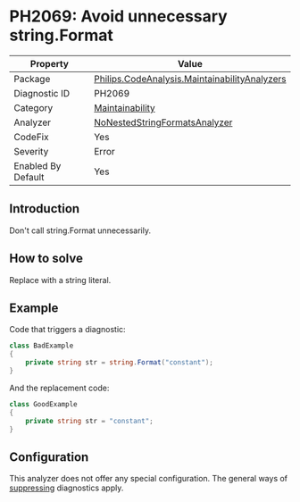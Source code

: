 # PH2069: Avoid unnecessary string.Format

| Property | Value  |
|--|--|
| Package | [Philips.CodeAnalysis.MaintainabilityAnalyzers](https://www.nuget.org/packages/Philips.CodeAnalysis.MaintainabilityAnalyzers) |
| Diagnostic ID | PH2069 |
| Category  | [Maintainability](../Maintainability.md) |
| Analyzer | [NoNestedStringFormatsAnalyzer](https://github.com/philips-software/roslyn-analyzers/blob/master/Philips.CodeAnalysis.MaintainabilityAnalyzers/Maintainability/NoNestedStringFormatsAnalyzer.cs)
| CodeFix  | Yes |
| Severity | Error |
| Enabled By Default | Yes |

## Introduction

Don't call string.Format unnecessarily.

## How to solve

Replace with a string literal.

## Example

Code that triggers a diagnostic:
``` cs
class BadExample
{
    private string str = string.Format("constant");
}

```

And the replacement code:
``` cs
class GoodExample
{
    private string str = "constant";
}

```

## Configuration

This analyzer does not offer any special configuration. The general ways of [suppressing](https://learn.microsoft.com/en-us/dotnet/fundamentals/code-analysis/suppress-warnings) diagnostics apply.
